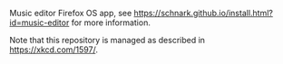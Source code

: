 Music editor Firefox OS app, see https://schnark.github.io/install.html?id=music-editor for more information.

Note that this repository is managed as described in https://xkcd.com/1597/.

